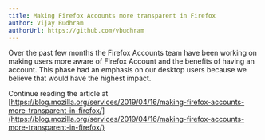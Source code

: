```yaml
---
title: Making Firefox Accounts more transparent in Firefox
author: Vijay Budhram
authorUrl: https://github.com/vbudhram
---
```


Over the past few months the Firefox Accounts team have been working on making users more aware of Firefox Account and
the benefits of having an account. This phase had an emphasis on our desktop users because we believe that would have the highest impact.

<!--truncate-->

Continue reading the article at [https://blog.mozilla.org/services/2019/04/16/making-firefox-accounts-more-transparent-in-firefox/](https://blog.mozilla.org/services/2019/04/16/making-firefox-accounts-more-transparent-in-firefox/)

